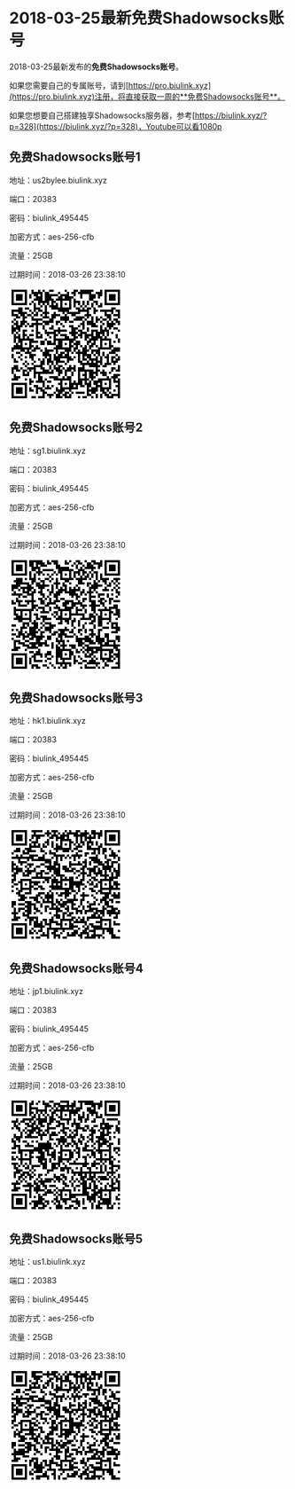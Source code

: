 # 2018-03-25最新**免费Shadowsocks账号**

2018-03-25最新发布的**免费Shadowsocks账号**。

如果您需要自己的专属账号，请到[https://pro.biulink.xyz](https://pro.biulink.xyz)注册，将直接获取一周的**免费Shadowsocks账号**。

如果您想要自己搭建独享Shadowsocks服务器，参考[https://biulink.xyz/?p=328](https://biulink.xyz/?p=328)，Youtube可以看1080p

## 免费Shadowsocks账号1

地址：us2bylee.biulink.xyz

端口：20383

密码：biulink_495445

加密方式：aes-256-cfb

流量：25GB

过期时间：2018-03-26 23:38:10

![免费Shadowsocks账号](../qrcode/000f48ea-f46b-4501-a790-787e32e93e31.png)

## 免费Shadowsocks账号2

地址：sg1.biulink.xyz

端口：20383

密码：biulink_495445

加密方式：aes-256-cfb

流量：25GB

过期时间：2018-03-26 23:38:10

![免费Shadowsocks账号](../qrcode/4f7c6aa0-bb04-42f3-9ba5-9431b2436485.png)

## 免费Shadowsocks账号3

地址：hk1.biulink.xyz

端口：20383

密码：biulink_495445

加密方式：aes-256-cfb

流量：25GB

过期时间：2018-03-26 23:38:10

![免费Shadowsocks账号](../qrcode/8a11ccea-15b4-405c-b5ef-ccad16421152.png)

## 免费Shadowsocks账号4

地址：jp1.biulink.xyz

端口：20383

密码：biulink_495445

加密方式：aes-256-cfb

流量：25GB

过期时间：2018-03-26 23:38:10

![免费Shadowsocks账号](../qrcode/d777e558-ab6b-40df-a771-5b9f39ca7380.png)

## 免费Shadowsocks账号5

地址：us1.biulink.xyz

端口：20383

密码：biulink_495445

加密方式：aes-256-cfb

流量：25GB

过期时间：2018-03-26 23:38:10

![免费Shadowsocks账号](../qrcode/9e0d5e03-6cf1-49dc-b138-bd52858d1cdd.png)

